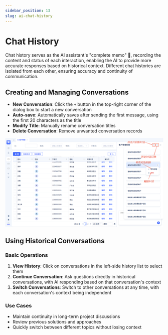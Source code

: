 ```yaml
---
sidebar_position: 13
slug: ai-chat-history
---
```


# Chat History

Chat history serves as the AI assistant's "complete memo" 📝, recording the content and status of each interaction, enabling the AI to provide more accurate responses based on historical context. Different chat histories are isolated from each other, ensuring accuracy and continuity of communication.

## Creating and Managing Conversations

- **New Conversation**: Click the ` + ` button in the top-right corner of the dialog box to start a new conversation
- **Auto-save**: Automatically saves after sending the first message, using the first 20 characters as the title
- **Modify Title**: Manually rename conversation titles
- **Delete Conversation**: Remove unwanted conversation records

![AI Assistant - Chat History Management](./img/assistant/assistant-chat-history.png)

## Using Historical Conversations

### Basic Operations
1. **View History**: Click on conversations in the left-side history list to select them
2. **Continue Conversation**: Ask questions directly in historical conversations, with AI responding based on that conversation's context
3. **Switch Conversations**: Switch to other conversations at any time, with each conversation's context being independent

### Use Cases
- Maintain continuity in long-term project discussions
- Review previous solutions and approaches
- Quickly switch between different topics without losing context
